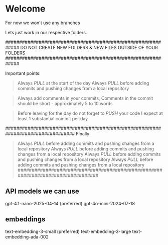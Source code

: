 # Welcome

For now we won't use any branches


Lets just work in our respective folders. 


#############################################################
DO NOT CREATE NEW FOLDERS & NEW FILES OUTSIDE OF YOUR FOLDERS
#############################################################


Important points: 

> Always *PULL* at the start of the day
> Always *PULL* before adding commits and pushing changes from a local repository

> Always add comments in your commits, 
> Comments in the commit should be short - approximately 5 to 10 words

> Before leaving for the day do not forget to *PUSH* your code
> I expect at least 1 substantial commit per day

#################################################################################
Finally

> Always *PULL* before adding commits and pushing changes from a local repository
> Always *PULL* before adding commits and pushing changes from a local repository
> Always *PULL* before adding commits and pushing changes from a local repository
> Always *PULL* before adding commits and pushing changes from a local repository
#################################################################################



## API models we can use
gpt-4.1-nano-2025-04-14 (preferred)
gpt-4o-mini-2024-07-18

## embeddings
text-embedding-3-small (preferred)
text-embedding-3-large
text-embedding-ada-002

